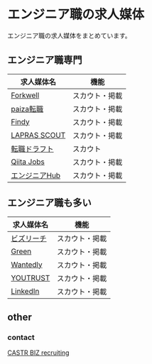 # エンジニア職の求人媒体

エンジニア職の求人媒体をまとめています。

## エンジニア職専門

|求人媒体名|機能|
|-----|----|
|[Forkwell](https://forkwell.com/) |スカウト・掲載|
|[paiza転職](https://paiza.jp/pages/recruiters/career/service) |スカウト・掲載|
|[Findy](https://findy-code.io/enterprise-service/) |スカウト・掲載|
|[LAPRAS SCOUT](https://scout.lapras.com/) |スカウト・掲載|
|[転職ドラフト](https://job-draft.jp/) |スカウト|
|[Qiita Jobs](https://media.jobs.qiita.com/) |スカウト・掲載|
|[エンジニアHub](https://eh-career.com/) |スカウト・掲載|

## エンジニア職も多い

|求人媒体名|機能|
|-----|----|
|[ビズリーチ](https://bizreach.biz/service/bizreach/) |スカウト・掲載|
|[Green](https://www2.green-japan.com/classic) |スカウト・掲載|
|[Wantedly](https://www.wantedly.com/about/list) |スカウト・掲載|
|[YOUTRUST](https://lp.youtrust.jp/recruiter) |スカウト・掲載|
|[LinkedIn](https://jp.linkedin.com/) |スカウト・掲載|

## other

### contact
[CASTR BIZ recruiting](https://recruiting.cast-er.com/)
